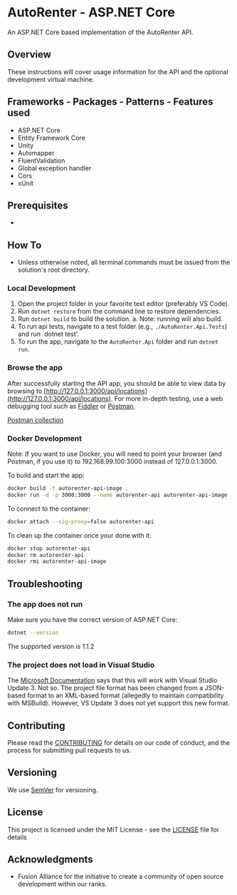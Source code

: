 # AutoRenter - ASP.NET Core

An ASP.NET Core based implementation of the AutoRenter API.

## Overview

These instructions will cover usage information for the API and the optional development virtual machine.

## Frameworks - Packages - Patterns - Features used

- ASP.NET Core
- Entity Framework Core
- Unity
- Automapper
- FluentValidation
- Global exception handler
- Cors
- xUnit

## Prerequisites

- 

## How To

- Unless otherwise noted, all terminal commands must be issued from the solution's root directory.

### Local Development

1. Open the project folder in your favorite text editor (preferably VS Code).
2. Run `dotnet restore` from the command line to restore dependencies.
3. Run `dotnet build` to build the solution.
   a. Note: running will also build.
4. To run api tests, navigate to a test folder (e.g., `./AutoRenter.Api.Tests`) and run `dotnet test'.
5. To run the app, navigate to the `AutoRenter.Api` folder and run `dotnet run`.

### Browse the app

After successfully starting the API app, you should be able to view data by browsing to [http://127.0.0.1:3000/api/locations](http://127.0.0.1:3000/api/locations).
For more in-depth testing, use a web debugging tool such as [Fiddler](https://www.telerik.com/download/fiddler) or [Postman](https://www.getpostman.com/).

[Postman collection](https://www.getpostman.com/collections/5530fbffa46505020891)

### Docker Development

Note: If you want to use Docker, you will need to point your browser (and Postman, if you use it) to 192.168.99.100:3000 instead of 127.0.0.1:3000.

To build and start the app:
```bash
docker build -t autorenter-api-image .
docker run -d -p 3000:3000 --name autorenter-api autorenter-api-image
```

To connect to the container:
```bash
docker attach --sig-proxy=false autorenter-api
```

To clean up the container once your done with it:
```bash
docker stop autorenter-api
docker rm autorenter-api
docker rmi autorenter-api-image
```

## Troubleshooting

### The app does not run

Make sure you have the correct version of ASP.NET Core:

```bash
dotnet --version
```

The supported version is 1.1.2

### The project does not load in Visual Studio

The [Microsoft Documentation](https://www.microsoft.com/net/core#windowsvs2017) says that this will work with Visual Studio Update 3. Not so. The project file format has been changed from a JSON-based format to an XML-based format (allegedly to maintain compatibility with MSBuild). However, VS Update 3 does not yet support this new format.

## Contributing

Please read the [CONTRIBUTING](./CONTRIBUTING.md) for details on our code of conduct, and the process for submitting pull requests to us.

## Versioning

We use [SemVer](http://semver.org/) for versioning.

## License

This project is licensed under the MIT License - see the [LICENSE](LICENSE) file for details

## Acknowledgments

* Fusion Alliance for the initiative to create a community of open source development within our ranks.
